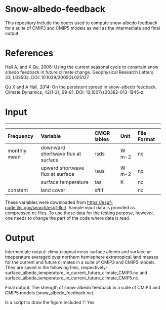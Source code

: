 # Snow-albedo-feedback
This repository include the codes used to compute snow-albedo feedback for a suite of CMIP3 and CMIP5 models as well as the intermediate and final output.

# References

Hall A, and X Qu, 2006: Using the current seasonal cycle to constrain snow albedo feedback in future climate change. Geophysical Research Letters, 33, L03502. DOI: 10.1029/2005GL025127.

Qu X and A Hall, 2014: On the persistent spread in snow-albedo feedback. Climate Dynamics, 42(1-2), 69-81. DOI: 10.1007/s00382-013-1945-z. 

# Input
------------

| Frequency | Variable |  CMOR lables |  Unit  |  File Format |
|:----------  |:--------------------|:----------------|:---------------|:------------|
| monthly mean |downward shortwave flux at surface | rsds |  W m-2  | nc
|             | upward shortwave flux at surface | rsus |  W m-2  | nc
|             |surface temperature | tas  | K | nc 
| constant    |land cover          | sftlf |  |nc

These variables were downloaded from https://esgf-node.llnl.gov/search/esgf-llnl/.
Sample input data is provided as compressed nc files. To use these data for the testing purpose, however, one needs to change the part of the code where data is read. 

# Output

Intermediate output: climatological mean surface albedo and surface air tmeperature averaged over northern hemisphere extratropical land masses for the current and future climates in a suite of CMIP3 and CMIP5 models. They are saved in the following files, respectively: surface_albedo_temperature_in_current_future_climate_CMIP3.nc and surface_albedo_temperature_in_current_future_climate_CMIP5.nc.

Final output: The strength of snow-albedo feedback in a suite of CMIP3 and CMIP5 models (snow_albedo_feedback.nc).

Is a script to draw the figure included ?: Yes
